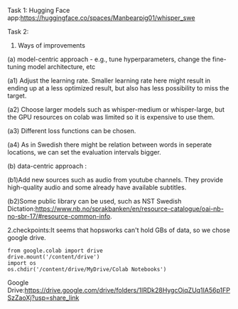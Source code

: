 Task 1:
Hugging Face app:https://huggingface.co/spaces/Manbearpig01/whisper_swe


Task 2:

1. Ways of improvements

(a) model-centric approach - e.g., tune hyperparameters, change the
fine-tuning model architecture, etc

(a1) Adjust the learning rate. Smaller learning rate here might result in ending up at a less optimized result, but also has less possibility to miss the target.

(a2) Choose larger models such as whisper-medium or whisper-large, but the GPU resources on colab was limited so it is expensive to use them.

(a3) Different loss functions can be chosen.

(a4) As in Swedish there might be relation between words in seperate locations, we can set the evaluation intervals bigger.

(b) data-centric approach : 

(b1)Add new sources such as audio from youtube channels. They provide high-quality audio and some already have available subtitles.

(b2)Some public library can be used, such as NST Swedish Dictation:https://www.nb.no/sprakbanken/en/resource-catalogue/oai-nb-no-sbr-17/#resource-common-info.

2.checkpoints:It seems that hopsworks can't hold GBs of data, so we chose google drive.
```
from google.colab import drive
drive.mount('/content/drive')
import os
os.chdir('/content/drive/MyDrive/Colab Notebooks')
```
Google Drive:https://drive.google.com/drive/folders/1IRDk28HygcOiqZUq1IA56p1FPSzZaoXj?usp=share_link
